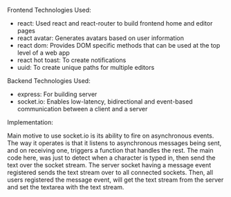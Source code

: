 Frontend Technologies Used:

 - react: Used react and react-router to build frontend home and editor pages
 - react avatar: Generates avatars based on user information
 - react dom: Provides DOM specific methods that can be used at the top level of a web app
 - react hot toast: To create notifications
 - uuid: To create unique paths for multiple editors

Backend Technologies Used:

 - express: For building server
 - socket.io: Enables low-latency, bidirectional and event-based communication between a client and a server

Implementation:

Main motive to use socket.io is its ability to fire on asynchronous events. The way it operates is that it listens to asynchronous messages being sent, and on receiving one, triggers a function that handles the rest. The main code here, was just to detect when a character is typed in, then send the text over the socket stream. The server socket having a message event registered sends the text stream over to all connected sockets. Then, all users registered the message event, will get the text stream from the server and set the textarea with the text stream.
  
  
